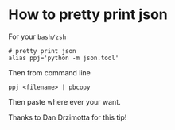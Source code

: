 # How to pretty print json

For your `bash/zsh`

```
# pretty print json
alias ppj='python -m json.tool'
```

Then from command line

```
ppj <filename> | pbcopy
```

Then paste where ever your want.

Thanks to Dan Drzimotta for this tip!
